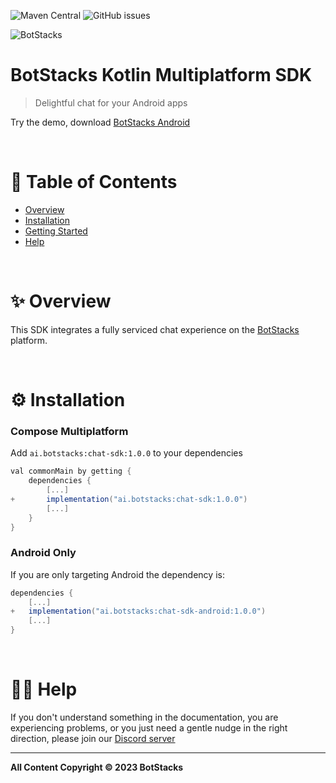 ![Maven Central](https://img.shields.io/maven-central/v/io.inappchat/sdk) ![GitHub issues](https://img.shields.io/github/issues/inappchat/android-example)

![BotStacks](https://private-user-images.githubusercontent.com/106978117/287741102-b3a09579-49e9-44e3-a054-cf8c290d01b8.png?jwt=eyJhbGciOiJIUzI1NiIsInR5cCI6IkpXVCJ9.eyJpc3MiOiJnaXRodWIuY29tIiwiYXVkIjoicmF3LmdpdGh1YnVzZXJjb250ZW50LmNvbSIsImtleSI6ImtleTUiLCJleHAiOjE3MDg5NzAwMTgsIm5iZiI6MTcwODk2OTcxOCwicGF0aCI6Ii8xMDY5NzgxMTcvMjg3NzQxMTAyLWIzYTA5NTc5LTQ5ZTktNDRlMy1hMDU0LWNmOGMyOTBkMDFiOC5wbmc_WC1BbXotQWxnb3JpdGhtPUFXUzQtSE1BQy1TSEEyNTYmWC1BbXotQ3JlZGVudGlhbD1BS0lBVkNPRFlMU0E1M1BRSzRaQSUyRjIwMjQwMjI2JTJGdXMtZWFzdC0xJTJGczMlMkZhd3M0X3JlcXVlc3QmWC1BbXotRGF0ZT0yMDI0MDIyNlQxNzQ4MzhaJlgtQW16LUV4cGlyZXM9MzAwJlgtQW16LVNpZ25hdHVyZT0xMDhmMzZjYzFjZTAwOTk0Yjk3YTM1MDkwMDMwMDFmNWJmZmVhMzI1NTM4M2NlYTA2OTAzNmUyYzY3ZWJlMjJmJlgtQW16LVNpZ25lZEhlYWRlcnM9aG9zdCZhY3Rvcl9pZD0wJmtleV9pZD0wJnJlcG9faWQ9MCJ9.QMKOsYTGa70taEz9XIRls-_93iaex3C0mOFwrNlxbfA)


# BotStacks Kotlin Multiplatform SDK

> Delightful chat for your Android apps

Try the demo, download [BotStacks Android](https://play.google.com/store/apps/details?id=ai.botstacks.sample)

&nbsp;

# 📃 Table of Contents

- [Overview](#-overview)
- [Installation](#-installation)
- [Getting Started](android-getting-started.md)
- [Help](#-help)

&nbsp;

# ✨ Overview

This SDK integrates a fully serviced chat experience on the [BotStacks](https://botstacks.ai) platform.

&nbsp;

# ⚙ Installation

### Compose Multiplatform

Add `ai.botstacks:chat-sdk:1.0.0` to your dependencies

```gradle
val commonMain by getting {
    dependencies {
        [...]
+       implementation("ai.botstacks:chat-sdk:1.0.0")
        [...]
    }
}
```

### Android Only

If you are only targeting Android the dependency is:

```gradle
dependencies {
    [...]
+   implementation("ai.botstacks:chat-sdk-android:1.0.0")
    [...]
}
```

&nbsp;

# 🙋‍♂️ Help

If you don't understand something in the documentation, you are experiencing problems, or you just need a gentle nudge in the right direction, please join our [Discord server](https://discord.com/invite/5kwyQCz3zZ)

---

**All Content Copyright © 2023 BotStacks**
